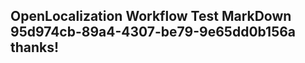 <properties
ms.topic="hero-topic"
ms.test1="hero-topic"
ms.test2="test"/>

## OpenLocalization Workflow Test MarkDown 95d974cb-89a4-4307-be79-9e65dd0b156a thanks!
